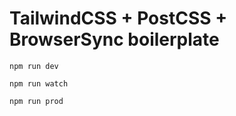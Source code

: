 # TailwindCSS + PostCSS + BrowserSync boilerplate

```
npm run dev
```
```
npm run watch
```
```
npm run prod
```